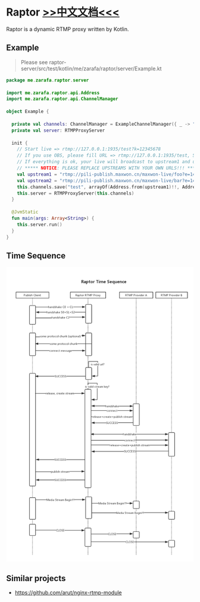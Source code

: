 # Raptor [>>中文文档<<<](./README.zh-CN.md)
Raptor is a dynamic RTMP proxy written by Kotlin.

## Example
> Please see raptor-server/src/test/kotlin/me/zarafa/raptor/server/Example.kt
```kotlin
package me.zarafa.raptor.server

import me.zarafa.raptor.api.Address
import me.zarafa.raptor.api.ChannelManager

object Example {

  private val channels: ChannelManager = ExampleChannelManager({ _ -> "?k=12345678" })
  private val server: RTMPProxyServer

  init {
    // Start live => rtmp://127.0.0.1:1935/test?k=12345678
    // If you use OBS, please fill URL => rtmp://127.0.0.1:1935/test, StreamKey => ?k=12345678
    // If everything is ok, your live will broadcast to upstream1 and upstream2
    // ***** NOTICE: PLEASE REPLACE UPSTREAMS WITH YOUR OWN URLS!!! *****
    val upstream1 = "rtmp://pili-publish.maxwon.cn/maxwon-live/foo?e=1491469885&token=Thphesb5UQHYEMKQspI4LrUUKO3gWd47rEvGdHcK:j3cKLk84CYPx3koCQru6jlLoRO4="
    val upstream2 = "rtmp://pili-publish.maxwon.cn/maxwon-live/bar?e=1491469885&token=Thphesb5UQHYEMKQspI4LrUUKO3gWd47rEvGdHcK:j3cKLk84CYPx3koCQru6jlLoRO4="
    this.channels.save("test", arrayOf(Address.from(upstream1)!!, Address.from(upstream2)!!))
    this.server = RTMPProxyServer(this.channels)
  }

  @JvmStatic
  fun main(args: Array<String>) {
    this.server.run()
  }
}
```

## Time Sequence
![time_sequence_diagram](docs/timeseq.png "time_sequence")

## Similar projects
 - https://github.com/arut/nginx-rtmp-module
